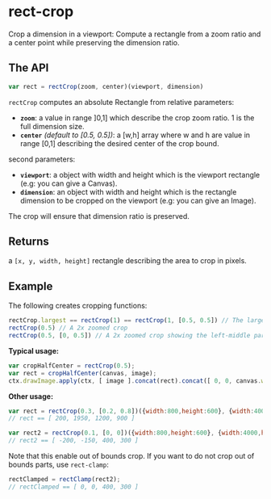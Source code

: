 rect-crop
===

Crop a dimension in a viewport: Compute a rectangle from a zoom ratio and a center point while preserving the dimension ratio.

The API
---

```javascript
var rect = rectCrop(zoom, center)(viewport, dimension)
```

`rectCrop` computes an absolute Rectangle from relative parameters:
- **`zoom`**: a value in range ]0,1] which describe the crop zoom ratio. 1 is the full dimension size.
- **`center`** *(default to [0.5, 0.5])*: a [w,h] array where w and h are value in range [0,1] describing the desired center of the crop bound.

second parameters:
- **`viewport`**: a object with width and height which is the viewport rectangle (e.g: you can give a Canvas).
- **`dimension`**: an object with width and height which is the rectangle dimension to be cropped on the viewport (e.g: you can give an Image).

The crop will ensure that dimension ratio is preserved.

Returns
---
a `[x, y, width, height]` rectangle describing the area to crop in pixels.

Example
---

The following creates cropping functions:

```javascript
rectCrop.largest == rectCrop(1) == rectCrop(1, [0.5, 0.5]) // The largest possible crop.
rectCrop(0.5) // A 2x zoomed crop
rectCrop(0.5, [0, 0.5]) // A 2x zoomed crop showing the left-middle part of a rectangle.
```

**Typical usage:**

```javascript
var cropHalfCenter = rectCrop(0.5);
var rect = cropHalfCenter(canvas, image);
ctx.drawImage.apply(ctx, [ image ].concat(rect).concat([ 0, 0, canvas.width, canvas.height ]));
```

**Other usage:**

```javascript
var rect = rectCrop(0.3, [0.2, 0.8])({width:800,height:600}, {width:4000,height:3000});
// rect == [ 200, 1950, 1200, 900 ]

var rect2 = rectCrop(0.1, [0, 0])({width:800,height:600}, {width:4000,height:3000});
// rect2 == [ -200, -150, 400, 300 ]
```

Note that this enable out of bounds crop.
If you want to do not crop out of bounds parts, use `rect-clamp`:

```javascript
rectClamped = rectClamp(rect2);
// rectClamped == [ 0, 0, 400, 300 ]
```



